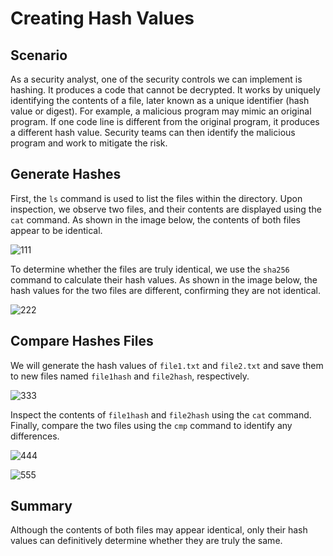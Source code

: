 # Creating Hash Values

## Scenario
As a security analyst, one of the security controls we can implement is hashing. It produces a code that cannot be decrypted. It works by uniquely identifying the contents of a file, later
known as a unique identifier (hash value or digest). For example, a malicious program may mimic an original program. If one code line is different from the original program, it produces a different hash value. Security teams can then identify the malicious program and work to mitigate the risk.

## Generate Hashes
First, the `ls` command is used to list the files within the directory. Upon inspection, we observe two files, and their contents are displayed using the `cat` command. As shown in the image below, the contents of both files appear to be identical.

![111](https://github.com/user-attachments/assets/da193047-6b03-4972-a55a-d08b580af7d5)

To determine whether the files are truly identical, we use the `sha256` command to calculate their hash values. As shown in the image below, the hash values for the two files are different, confirming they are not identical.

![222](https://github.com/user-attachments/assets/918ae4ae-7431-4afd-bac8-b4bd78af3d7d)

## Compare Hashes Files
We will generate the hash values of `file1.txt` and `file2.txt` and save them to new files named `file1hash` and `file2hash`, respectively.

![333](https://github.com/user-attachments/assets/a27cab9e-1703-4979-ae58-87d70ea3e996)

Inspect the contents of `file1hash` and `file2hash` using the `cat` command. Finally, compare the two files using the `cmp` command to identify any differences.

![444](https://github.com/user-attachments/assets/b1acb81e-49c9-4dbd-bf3d-ee5e9692d12d)

![555](https://github.com/user-attachments/assets/684a3e9e-5760-4c84-a49b-f67817b98864)

## Summary
Although the contents of both files may appear identical, only their hash values can definitively determine whether they are truly the same.
